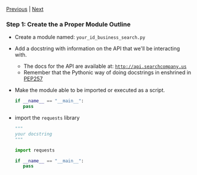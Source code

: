 [Previous](readme.md) |  [Next](exercise-2.md)
### Step 1: Create the a Proper Module Outline
* Create a module named: `your_id_business_search.py`
* Add a docstring with information on the API that we'll be interacting with.
    * The docs for the API are available at: [`http://api.searchcompany.us`](http://api.searchcompany.us)
    * Remember that the Pythonic way of doing docstrings in enshrined in [PEP257](https://www.python.org/dev/peps/pep-0257/)
* Make the module able to be imported or executed as a script.
   
   ```python
   if __name__ == "__main__":
      pass
   ```
* import the `requests` library

   ```python
   """
   your docstring
   """
   
   import requests
   
   if __name__ == "__main__":
      pass
   ```
